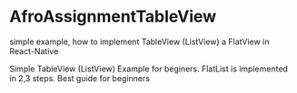 # AfroAssignmentTableView
simple example, how to implement TableView (ListView) a FlatView in React-Native 

Simple TableView (ListView) Example for beginers.
FlatList is implemented in 2,3 steps.
Best guide for beginners
